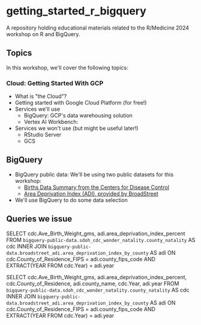 # getting_started_r_bigquery
A repository holding educational materials related to the R/Medicine 2024 workshop on R and BigQuery.

## Topics

In this workshop, we'll cover the following topics:

### Cloud: Getting Started With GCP

* What is "the Cloud"?
* Getting started with Google Cloud Platform (for free!)
* Services we'll use
  * BigQuery: GCP's data warehousing solution 
  * Vertex AI Workbench: 
* Services we won't use (but might be useful later!)
  * RStudio Server
  * GCS

## BigQuery 

* BigQuery public data: We'll be using two public datasets for this workshop:
  - [Births Data Summary from the Centers for Disease Control](https://console.cloud.google.com/marketplace/product/center-disease-control/wonder-births?project=principal-rhino-422713-m3)
  - [Area Deprivation Index (ADI), provided by BroadStreet](https://console.cloud.google.com/marketplace/product/broadstreet-public-data/adi?project=principal-rhino-422713-m3)
* We'll use BigQuery to do some data selection 


## Queries we issue


SELECT
  cdc.Ave_Birth_Weight_gms,
  adi.area_deprivation_index_percent
FROM
  `bigquery-public-data.sdoh_cdc_wonder_natality.county_natality` AS cdc 
  INNER JOIN `bigquery-public-data.broadstreet_adi.area_deprivation_index_by_county` AS adi
ON cdc.County_of_Residence_FIPS = adi.county_fips_code AND 
   EXTRACT(YEAR FROM cdc.Year) = adi.year
   
SELECT
  cdc.Ave_Birth_Weight_gms,
  adi.area_deprivation_index_percent,
  cdc.County_of_Residence,
  adi.county_name,
  cdc.Year,
  adi.year
FROM
  `bigquery-public-data.sdoh_cdc_wonder_natality.county_natality` AS cdc 
  INNER JOIN `bigquery-public-data.broadstreet_adi.area_deprivation_index_by_county` AS adi
ON cdc.County_of_Residence_FIPS = adi.county_fips_code AND 
   EXTRACT(YEAR FROM cdc.Year) = adi.year
   
   